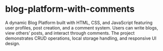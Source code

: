 # blog-platform-with-comments
A dynamic Blog Platform built with HTML, CSS, and JavaScript featuring user profiles, post creation, and a comment system. Users can write blogs, view others’ posts, and interact through comments. The project demonstrates CRUD operations, local storage handling, and responsive UI design.
